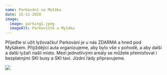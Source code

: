 ```yaml
---
name: Parkování na Myšáku
date: 15-11-2020
image:
  image: parking1.jpeg
  imageAlt: Parkoviště u Myšáku
---
```

Přijeďte si užít lyžovačku! Parkování je u nás ZDARMA a hned pod Myšákem. Přijíždějící auta organizujeme, aby bylo vše v pohodě, a aby další a další lyžaři našli místo. Mezi jednotlivými areály se můžete přemisťovat i bezplatnými SKI busy a SKI taxi. Jízdní řády připravujeme.

![](parking2.jpeg)
